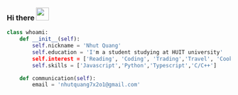 ### Hi there <img src="https://em-content.zobj.net/source/microsoft-teams/337/waving-hand_1f44b.png" width="29"> 

``` Python
class whoami:
    def __init__(self):
        self.nickname = 'Nhut Quang'
        self.education = 'I'm a student studying at HUIT university'
        self.interest = ['Reading', 'Coding', 'Trading','Travel', 'Cooking']
        self.skills = ['Javascript','Python','Typescript','C/C++']

    def communication(self):
        email = 'nhutquang7x2o1@gmail.com'

```




